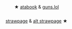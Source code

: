 # 


<p align="center">
<img src="https://64.media.tumblr.com/852aedc279c4e5be323cc5405a29ac2d/c3cdfcef234a22e8-c4/s540x810/8179f37168de9607aaea8760e4fcf9ac37ee8b02.pnj" alt="" class="center">


<p align="center">
★ <a href="https://geto.atabook.org/?page=1"> atabook</a> & <a href="https://guns.lol/sukunagod">guns.lol</a>
</p>


<p align="center">
<img src="https://i.imgur.com/rzv7x3r.png" alt="" class="center">

</p>

<p align="center">
<a href="https://homesicks.straw.page/">strawpage</a> & <a href="https://getoguru.straw.page/">alt strawpage</a> ★
</p>

<p align="center">

<p align="center">
<img src="https://64.media.tumblr.com/7bf1508ee77d1e90e880c9fb0f67f831/c3cdfcef234a22e8-ad/s540x810/2e2f50403cdcd8ec0c21c7de0771aee1cdd92c21.pnj" alt="" class="center">
